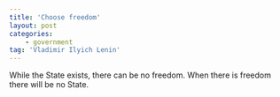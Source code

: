 ```yaml
---
title: 'Choose freedom'
layout: post
categories:
    - government
tag: 'Vladimir Ilyich Lenin'
---
```


While the State exists, there can be no freedom. When there is freedom there will be no State.